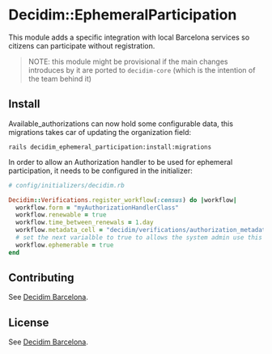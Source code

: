 # Decidim::EphemeralParticipation

This module adds a specific integration with local Barcelona services so citizens can participate without registration.

> NOTE: this module might be provisional if the main changes introduces by it are ported to `decidim-core`
> (which is the intention of the team behind it)

## Install

Available_authorizations can now hold some configurable data, this migrations takes car of updating the organization field:

```
rails decidim_ephemeral_participation:install:migrations
```

In order to allow an Authorization handler to be used for ephemeral participation, it needs to be configured in the initializer:

```ruby
# config/initializers/decidim.rb

Decidim::Verifications.register_workflow(:census) do |workflow|
  workflow.form = "myAuthorizationHandlerClass"
  workflow.renewable = true
  workflow.time_between_renewals = 1.day
  workflow.metadata_cell = "decidim/verifications/authorization_metadata"
  # set the next varialble to true to allows the system admin use this as a method for direct participation
  workflow.ephemerable = true
end
```



## Contributing

See [Decidim
Barcelona](https://github.com/AjuntamentdeBarcelona/decidim-barcelona).

## License

See [Decidim
Barcelona](https://github.com/AjuntamentdeBarcelona/decidim-barcelona).
